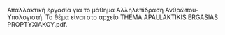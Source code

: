 Απαλλακτική εργασία για το μάθημα Αλληλεπίδραση Ανθρώπου-Υπολογιστή. Το θέμα είναι στο αρχείο THEMA APALLAKTIKIS ERGASIAS PROPTYXIAKOY.pdf.
